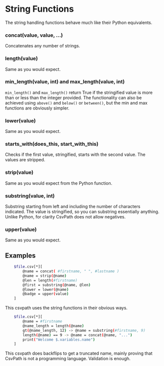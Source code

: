 
# String Functions

The string handling functions behave much like their Python equivalents.

### concat(value, value, ...)

Concatenates any number of strings.

### length(value)

Same as you would expect.

### min_length(value, int) and max_length(value, int)

`min_length()` and `max_length()` return True if the stringified value is more than or less than the integer provided. The functionality can also be achieved using `above()` and `below()` or `between()`, but the min and max functions are obviously simpler.

### lower(value)

Same as you would expect.

### starts_with(does_this, start_with_this)

Checks if the first value, stringified, starts with the second value. The values are stripped.

### strip(value)

Same as you would expect from the Python function.

### substring(value, int)

Substring starting from left and including the number of characters indicated. The value is stringified, so you can substring essentially anything. Unlike Python, for clarity CsvPath does not allow negatives.

### upper(value)

Same as you would expect.

## Examples

```bash
    $file.csv[*][
        @name = concat( #firstname, " ", #lastname )
        @name = strip(@name)
        @len = length(#firstname)
        @first = substring(@name, @len)
        @lower = lower(@name)
        @badge = upper(value)
    ]
```

This csvpath uses the string functions in their obvious ways.

```bash
    $file.csv[*][
        @name = #firstname
        @name_length = length(@name)
        gt(@name_length, 12) -> @name = substring(#firstname, 9)
        length(@name) == 9 -> @name = concat(@name, "...")
        print("Welcome $.variables.name")
    ]
```

This csvpath does backflips to get a truncated name, mainly proving that CsvPath is not a programming language. Validation is enough.


